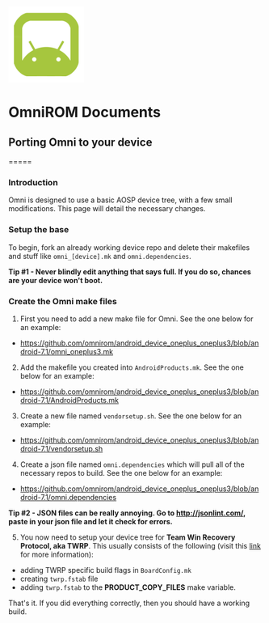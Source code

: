 ![LOGO](images/omnirom_logo-big_layout_transparent-250px-150x150.png)
# OmniROM Documents
## Porting Omni to your device
=====
### Introduction
Omni is designed to use a basic AOSP device tree, with a few small modifications. This page will detail the necessary changes.

### Setup the base
To begin, fork an already working device repo and delete their makefiles and stuff like `omni_[device].mk` and `omni.dependencies`.

**Tip #1 - Never blindly edit anything that says full. If you do so, chances are your device won't boot.**

### Create the Omni make files
1. First you need to add a new make file for Omni. See the one below for an example:
  - https://github.com/omnirom/android_device_oneplus_oneplus3/blob/android-7.1/omni_oneplus3.mk
2. Add the makefile you created into `AndroidProducts.mk`. See the one below for an example:
  - https://github.com/omnirom/android_device_oneplus_oneplus3/blob/android-7.1/AndroidProducts.mk
3. Create a new file named `vendorsetup.sh`. See the one below for an example:
  - https://github.com/omnirom/android_device_oneplus_oneplus3/blob/android-7.1/vendorsetup.sh
4. Create a json file named `omni.dependencies` which will pull all of the necessary repos to build. See the one below for an example:
  - https://github.com/omnirom/android_device_oneplus_oneplus3/blob/android-7.1/omni.dependencies

**Tip #2 - JSON files can be really annoying. Go to http://jsonlint.com/, paste in your json file and let it check for errors.**

5. You now need to setup your device tree for **Team Win Recovery Protocol, aka TWRP**. This usually consists of the following (visit this [link](http://forum.xda-developers.com/showthread.php?t=1943625) for more information):
  - adding TWRP specific build flags in `BoardConfig.mk`
  - creating `twrp.fstab` file
  - adding `twrp.fstab` to the **PRODUCT_COPY_FILES** make variable.

That's it. If you did everything correctly, then you should have a working build.

